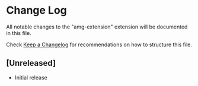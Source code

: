 # Change Log

All notable changes to the "amg-extension" extension will be documented in this file.

Check [Keep a Changelog](http://keepachangelog.com/) for recommendations on how to structure this file.

## [Unreleased]

- Initial release